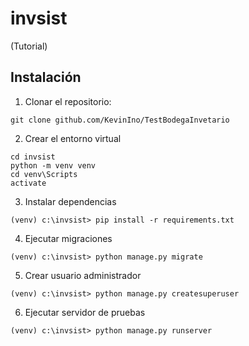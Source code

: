 # invsist
(Tutorial)

## Instalación

1. Clonar el repositorio: 

```
git clone github.com/KevinIno/TestBodegaInvetario
```

2. Crear el entorno virtual

```
cd invsist
python -m venv venv
cd venv\Scripts
activate
```

3. Instalar dependencias

```
(venv) c:\invsist> pip install -r requirements.txt
```

4. Ejecutar migraciones

```
(venv) c:\invsist> python manage.py migrate
```

5. Crear usuario administrador

```
(venv) c:\invsist> python manage.py createsuperuser
```

6. Ejecutar servidor de pruebas

```
(venv) c:\invsist> python manage.py runserver
```


